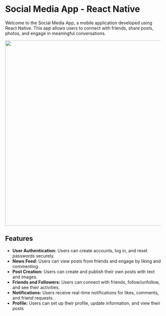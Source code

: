 # Social Media App - React Native

Welcome to the Social Media App, a mobile application developed using React Native. This app allows users to connect with friends, share posts, photos, and engage in meaningful conversations.

<div style="text-align:center;">
  <img src="screenshot/qui.gif" height="600">
</div>

## Features

- **User Authentication:** Users can create accounts, log in, and reset passwords securely.
- **News Feed:** Users can view posts from friends and engage by liking and commenting.
- **Post Creation:** Users can create and publish their own posts with text and images.
- **Friends and Followers:** Users can connect with friends, follow/unfollow, and see their activities.
- **Notifications:** Users receive real-time notifications for likes, comments, and friend requests.
- **Profile:** Users can set up their profile, update information, and view their posts
